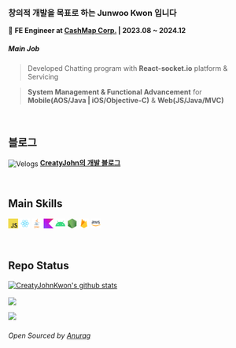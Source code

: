 
<br />

### 창의적 개발을 목표로 하는 **Junwoo Kwon** 입니다

💼 **FE Engineer at [CashMap Corp.](http://cashmap.kr/) | 2023.08 ~ 2024.12**

##### Main Job
> Developed Chatting program with **React-socket.io** platform & Servicing

> **System Management & Functional Advancement** for **Mobile(AOS/Java | iOS/Objective-C)** & **Web(JS/Java/MVC)**

<br />

## **블로그**

<img src="https://velog.velcdn.com/images/creatyjohn/post/719ba2e8-40dc-4da9-8843-324dbeb37515/image.png" height="20" width="20" align="center" alt="Velogs"> **[CreatyJohn의 개발 블로그](https://velog.io/@creatyjohn/posts)**

<br />

## **Main Skills**

<code><img height="20" alt="javascript" src="https://raw.githubusercontent.com/github/explore/80688e429a7d4ef2fca1e82350fe8e3517d3494d/topics/javascript/javascript.png"></code>
<code><img height="20" alt="react" src="https://raw.githubusercontent.com/github/explore/80688e429a7d4ef2fca1e82350fe8e3517d3494d/topics/react/react.png"></code>
<code><img height="20" alt="java" src="https://raw.githubusercontent.com/github/explore/80688e429a7d4ef2fca1e82350fe8e3517d3494d/topics/java/java.png"></code>
<code><img height="20" alt="kotlin" src="https://raw.githubusercontent.com/github/explore/80688e429a7d4ef2fca1e82350fe8e3517d3494d/topics/kotlin/kotlin.png"></code>
<code><img height="20" alt="android" src="https://raw.githubusercontent.com/github/explore/80688e429a7d4ef2fca1e82350fe8e3517d3494d/topics/android/android.png"></code>
<code><img height="20" alt="nodejs" src="https://raw.githubusercontent.com/github/explore/80688e429a7d4ef2fca1e82350fe8e3517d3494d/topics/nodejs/nodejs.png"></code>
<code><img height="20" alt="firebase" src="https://raw.githubusercontent.com/github/explore/80688e429a7d4ef2fca1e82350fe8e3517d3494d/topics/firebase/firebase.png"></code>
<code><img height="20" alt="aws" src="https://raw.githubusercontent.com/github/explore/80688e429a7d4ef2fca1e82350fe8e3517d3494d/topics/aws/aws.png"></code>

<br />

## **Repo Status**

<a href="https://github.com/anuraghazra/github-readme-stats"><img align="center" src="https://github-readme-stats.vercel.app/api?username=CreatyJohnKwon&show_icons=true&include_all_commits=true&theme=buefy&hide_border=true" alt="CreatyJohnKwon's github stats" /></a>

<a href="https://github.com/anuraghazra/github-readme-stats"><img align="center" src="https://github-readme-stats.vercel.app/api/top-langs/?username=CreatyJohnKwon&layout=compact&theme=buefy&hide_border=true" /></a>

<a href="https://hhpluscertificateofcompletion.oopy.io/">
  <img src="https://static.spartacodingclub.kr/hanghae99/plus/completion/badge_blue.svg" />
</a>

<br />

<!--## Top Repositories

<a href="https://github.com/CreatyJohnKwon/github-readme-stats">
  <img align="center" src="https://github-readme-stats.vercel.app/api/pin/?username=CreatyJohnKwon&repo=github-readme-stats&theme=buefy" />
</a>
<a href="https://github.com/CreatyJohnKwon/CreatyJohnKwon.github.io">
  <img align="center" src="https://github-readme-stats.vercel.app/api/pin/?username=CreatyJohnKwon&repo=CreatyJohnKwon.github.io&theme=buefy" />
</a>-->

<!-- [![BOJ Profile](http://mazassumnida.wtf/api/v2/generate_badge?boj=CreatyJohn)](https://solved.ac/CreatyJohn) -->

###### Open Sourced by [Anurag](https://anuraghazra.github.io)
